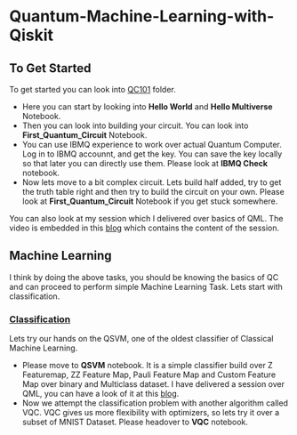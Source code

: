 # Quantum-Machine-Learning-with-Qiskit


## To Get Started

To get started you can look into [QC101](QC-101/) folder. 
* Here you can start by looking into **Hello World** and **Hello Multiverse** Notebook.
* Then you can look into building your circuit. You can look into **First_Quantum_Circuit** Notebook.
* You can use IBMQ experience to work over actual Quantum Computer. Log in to IBMQ accounnt, and get the key. You can save the key locally so that later you can directly use them. Please look at **IBMQ Check** notebook.
* Now lets move to a bit complex circuit. Lets build half added, try to get the truth table right and then try to build the circuit on your own. Please look at **First_Quantum_Circuit** Notebook if you get stuck somewhere.

You can also look at my session which I delivered over basics of QML. The video is embedded in this [blog](https://medium.com/quantumcomputingindia/quantum-machine-learning-101-5428062822d1) which contains the content of the session.

## Machine Learning

I think by doing the above tasks, you should be knowing the basics of QC and can proceed to perform simple Machine Learning Task. Lets start with classification.

### [Classification](Classification/)

Lets try our hands on the QSVM, one of the oldest classifier of Classical Machine Learning. 
* Please move to **QSVM** notebook. It is a simple classifier build over Z Featuremap, ZZ Feature Map, Pauli Feature Map and Custom Feature Map over binary and Multiclass dataset. I have delivered a session over QML, you can have a look of it at this [blog](https://medium.com/quantumcomputingindia/quantum-machine-learning-102-qsvm-using-qiskit-731956231a54).
* Now we attempt the classification problem with another algorithm called VQC. VQC gives us more flexibility with optimizers, so lets try it over a subset of MNIST Dataset. Please headover to **VQC** notebook.
